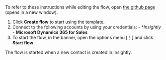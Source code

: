 To refer to these instructions while editing the flow, open [the github page](Sync%20Insightly%20contacts%20with%20Microsoft%20Dynamics%20365%20contacts_instructions.md) (opens in a new window).

1.	Click **Create flow** to start using the template.
2.	Connect to the following accounts by using your credentials:
    	- **Insightly*
		- **Microsoft Dynamics 365 for Sales** 
3.	To start the flow, in the banner, open the options menu [⋮] and click **Start flow**.

The flow is started when a new contact is created in Insightly.